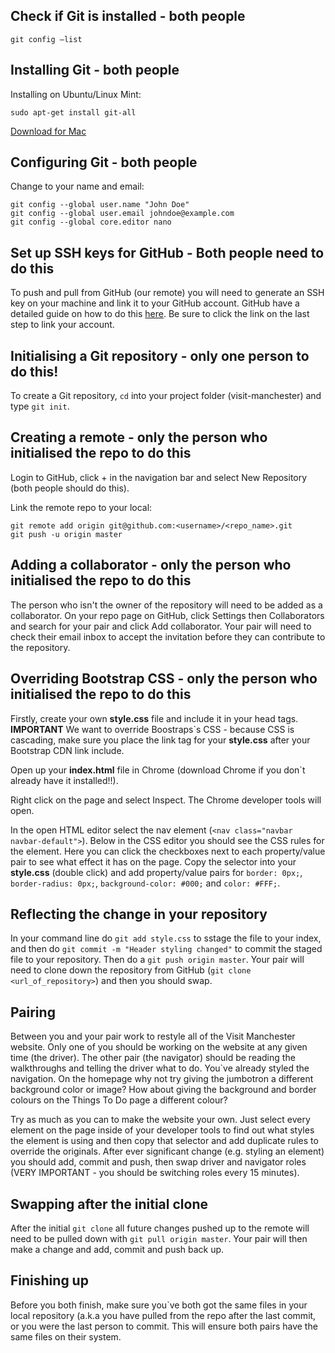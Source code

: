 Check if Git is installed - both people
------
```
git config —list
```

Installing Git - both people
------
Installing on Ubuntu/Linux Mint:
```
sudo apt-get install git-all
```

[Download for Mac](https://git-scm.com/download/mac)

Configuring Git - both people
------
Change to your name and email:
```
git config --global user.name "John Doe"
git config --global user.email johndoe@example.com
git config --global core.editor nano
```

Set up SSH keys for GitHub - Both people need to do this
------
To push and pull from GitHub (our remote) you will need to generate an SSH key on your machine and link it to your GitHub account. GitHub have a detailed guide on how to do this [here](https://help.github.com/articles/adding-a-new-ssh-key-to-your-github-account/). Be sure to click the link on the last step to link your account.

Initialising a Git repository - only one person to do this!
------
To create a Git repository, `cd` into your project folder (visit-manchester) and type `git init`. 

Creating a remote - only the person who initialised the repo to do this
------
Login to GitHub, click + in the navigation bar and select New Repository (both people should do this).

Link the remote repo to your local:
```
git remote add origin git@github.com:<username>/<repo_name>.git
git push -u origin master
```

Adding a collaborator - only the person who initialised the repo to do this
------
The person who isn't the owner of the repository will need to be added as a collaborator. On your repo page on GitHub, click Settings then Collaborators and search for your pair and click Add collaborator. Your pair will need to check their email inbox to accept the invitation before they can contribute to the repository.

Overriding Bootstrap CSS - only the person who initialised the repo to do this
------
Firstly, create your own **style.css** file and include it in your head tags. **IMPORTANT** We want to override Boostraps`s CSS - because CSS is cascading, make sure you place the link tag for your **style.css** after your Bootstrap CDN link include.

Open up your **index.html** file in Chrome (download Chrome if you don`t already have it installed!!).

Right click on the page and select Inspect. The Chrome developer tools will open.

In the open HTML editor select the nav element (`<nav class="navbar navbar-default">`). Below in the CSS editor you should see the CSS rules for the element. Here you can click the checkboxes next to each property/value pair to see what effect it has on the page. Copy the selector into your **style.css** (double click) and add property/value pairs for `border: 0px;`, `border-radius: 0px;`, `background-color: #000;` and `color: #FFF;`. 

Reflecting the change in your repository
------
In your command line do `git add style.css` to sstage the file to your index, and then do `git commit -m "Header styling changed"` to commit the staged file to your repository. Then do a `git push origin master`. Your pair will need to clone down the repository from GitHub (`git clone <url_of_repository>`) and then you should swap.

Pairing
------
Between you and your pair work to restyle all of the Visit Manchester website. Only one of you should be working on the website at any given time (the driver). The other pair (the navigator) should be reading the walkthroughs and telling the driver what to do. You`ve already styled the navigation. On the homepage why not try giving the jumbotron a different background color or image? How about giving the background and border colours on the Things To Do page a different colour?

Try as much as you can to make the website your own. Just select every element on the page inside of your developer tools to find out what styles the element is using and then copy that selector and add duplicate rules to override the originals. After ever significant change (e.g. styling an element) you should add, commit and push, then swap driver and navigator roles (VERY IMPORTANT - you should be switching roles every 15 minutes).

Swapping after the initial clone
------
After the initial `git clone` all future changes pushed up to the remote will need to be pulled down with `git pull origin master`. Your pair will then make a change and add, commit and push back up.

Finishing up
------
Before you both finish, make sure you`ve both got the same files in your local repository (a.k.a you have pulled from the repo after the last commit, or you were the last person to commit. This will ensure both pairs have the same files on their system.
